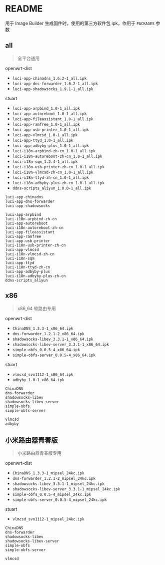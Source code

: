 # README

用于 Image Builder 生成固件时，使用的第三方软件包 ipk，作用于 `PACKAGES` 参数

## all

> 全平台通用

openwrt-dist

* `luci-app-chinadns_1.6.2-1_all.ipk`
* `luci-app-dns-forwarder_1.6.2-1_all.ipk`
* `luci-app-shadowsocks_1.9.1-1_all.ipk`

stuart

* `luci-app-arpbind_1.0-1_all.ipk`
* `luci-app-autoreboot_1.0-1_all.ipk`
* `luci-app-fileassistant_1.0-1_all.ipk`
* `luci-app-ramfree_1.0-1_all.ipk`
* `luci-app-usb-printer_1.0-1_all.ipk`
* `luci-app-vlmcsd_1.0-1_all.ipk`
* `luci-app-ttyd_1.0-1_all.ipk`
* `luci-app-adbyby-plus_1.0-1_all.ipk`
* `luci-i18n-arpbind-zh-cn_1.0-1_all.ipk`
* `luci-i18n-autoreboot-zh-cn_1.0-1_all.ipk`
* `luci-i18n-sqm_1.2.4-1_all.ipk`
* `luci-i18n-usb-printer-zh-cn_1.0-1_all.ipk`
* `luci-i18n-vlmcsd-zh-cn_1.0-1_all.ipk`
* `luci-i18n-ttyd-zh-cn_1.0-1_all.ipk`
* `luci-i18n-adbyby-plus-zh-cn_1.0-1_all.ipk`
* `ddns-scripts_aliyun_1.0.0-1_all.ipk`

```
luci-app-chinadns
luci-app-dns-forwarder
luci-app-shadowsocks

luci-app-arpbind
luci-i18n-arpbind-zh-cn
luci-app-autoreboot
luci-i18n-autoreboot-zh-cn
luci-app-fileassistant
luci-app-ramfree
luci-app-usb-printer
luci-i18n-usb-printer-zh-cn
luci-app-vlmcsd
luci-i18n-vlmcsd-zh-cn
luci-i18n-sqm
luci-app-ttyd
luci-i18n-ttyd-zh-cn
luci-app-adbyby-plus
luci-i18n-adbyby-plus-zh-cn
ddns-scripts_aliyun
```

## x86

> x86_64 软路由专用

openwrt-dist

* `ChinaDNS_1.3.3-1_x86_64.ipk`
* `dns-forwarder_1.2.1-2_x86_64.ipk`
* `shadowsocks-libev_3.3.1-1_x86_64.ipk`
* `shadowsocks-libev-server_3.3.1-1_x86_64.ipk`
* `simple-obfs_0.0.5-4_x86_64.ipk`
* `simple-obfs-server_0.0.5-4_x86_64.ipk`

stuart

* `vlmcsd_svn1112-1_x86_64.ipk`
* `adbyby_1.0-1_x86_64.ipk`

```
ChinaDNS
dns-forwarder
shadowsocks-libev
shadowsocks-libev-server
simple-obfs
simple-obfs-server

vlmcsd
adbyby
```

## 小米路由器青春版

> 小米路由器青春版专用

openwrt-dist

* `ChinaDNS_1.3.3-1_mipsel_24kc.ipk`
* `dns-forwarder_1.2.1-2_mipsel_24kc.ipk`
* `shadowsocks-libev_3.3.1-1_mipsel_24kc.ipk`
* `shadowsocks-libev-server_3.3.1-1_mipsel_24kc.ipk`
* `simple-obfs_0.0.5-4_mipsel_24kc.ipk`
* `simple-obfs-server_0.0.5-4_mipsel_24kc.ipk`

stuart

* `vlmcsd_svn1112-1_mipsel_24kc.ipk`

```
ChinaDNS
dns-forwarder
shadowsocks-libev
shadowsocks-libev-server
simple-obfs
simple-obfs-server

vlmcsd
```